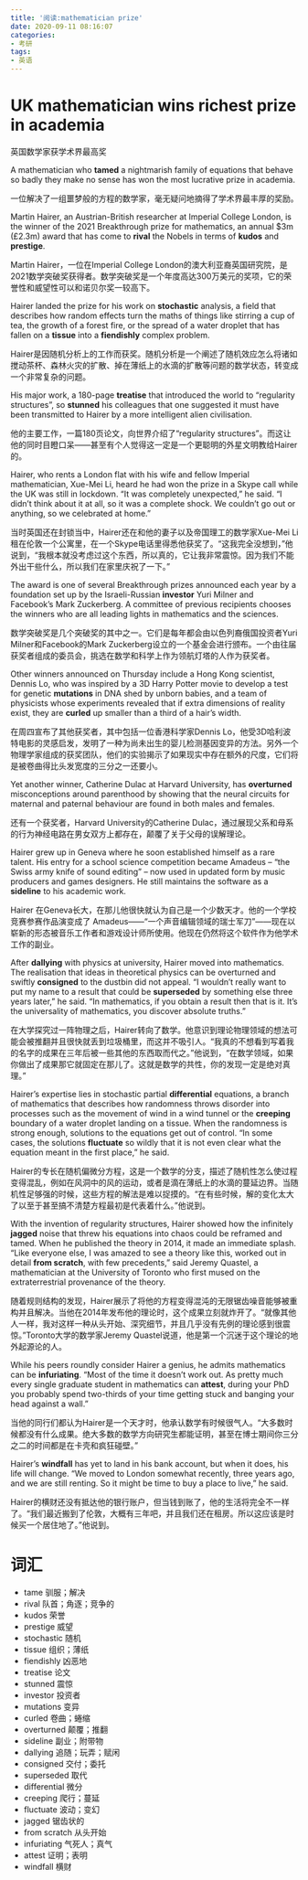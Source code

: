 ```yaml
---
title: '阅读:mathematician prize'
date: 2020-09-11 08:16:07
categories:
- 考研
tags:
- 英语
---
```


# UK mathematician wins richest prize in academia
英国数学家获学术界最高奖

A mathematician who **tamed** a nightmarish family of equations that behave so badly they make no sense has won the most lucrative prize in academia.

一位解决了一组噩梦般的方程的数学家，毫无疑问地摘得了学术界最丰厚的奖励。

Martin Hairer, an Austrian-British researcher at Imperial College London, is the winner of the 2021 Breakthrough prize for mathematics, an annual $3m (£2.3m) award that has come to **rival** the Nobels in terms of **kudos** and **prestige**.

Martin Hairer，一位在Imperial College London的澳大利亚裔英国研究院，是2021数学突破奖获得者。数学突破奖是一个年度高达300万美元的奖项，它的荣誉性和威望性可以和诺贝尔奖一较高下。

Hairer landed the prize for his work on **stochastic** analysis, a field that describes how random effects turn the maths of things like stirring a cup of tea, the growth of a forest fire, or the spread of a water droplet that has fallen on a **tissue** into a **fiendishly** complex problem.

Hairer是因随机分析上的工作而获奖。随机分析是一个阐述了随机效应怎么将诸如搅动茶杯、森林火灾的扩散、掉在薄纸上的水滴的扩散等问题的数学状态，转变成一个非常复杂的问题。

His major work, a 180-page **treatise** that introduced the world to “regularity structures”, so **stunned** his colleagues that one suggested it must have been transmitted to Hairer by a more intelligent alien civilisation.

他的主要工作，一篇180页论文，向世界介绍了“regularity structures”。而这让他的同时目瞪口呆——甚至有个人觉得这一定是一个更聪明的外星文明教给Hairer的。

<!---more--->

Hairer, who rents a London flat with his wife and fellow Imperial mathematician, Xue-Mei Li, heard he had won the prize in a Skype call while the UK was still in lockdown. “It was completely unexpected,” he said. “I didn’t think about it at all, so it was a complete shock. We couldn’t go out or anything, so we celebrated at home.”

当时英国还在封锁当中，Hairer还在和他的妻子以及帝国理工的数学家Xue-Mei Li租在伦敦一个公寓里，在一个Skype电话里得悉他获奖了。“这我完全没想到，”他说到，“我根本就没考虑过这个东西，所以真的，它让我非常震惊。因为我们不能外出干些什么，所以我们在家里庆祝了一下。”



The award is one of several Breakthrough prizes announced each year by a foundation set up by the Israeli-Russian **investor** Yuri Milner and Facebook’s Mark Zuckerberg. A committee of previous recipients chooses the winners who are all leading lights in mathematics and the sciences.

数学突破奖是几个突破奖的其中之一。它们是每年都会由以色列裔俄国投资者Yuri Milner和Facebook的Mark Zuckerberg设立的一个基金会进行颁布。一个由往届获奖者组成的委员会，挑选在数学和科学上作为领航灯塔的人作为获奖者。

Other winners announced on Thursday include a Hong Kong scientist, Dennis Lo, who was inspired by a 3D Harry Potter movie to develop a test for genetic **mutations** in DNA shed by unborn babies, and a team of physicists whose experiments revealed that if extra dimensions of reality exist, they are **curled** up smaller than a third of a hair’s width.

在周四宣布了其他获奖者，其中包括一位香港科学家Dennis Lo，他受3D哈利波特电影的灵感启发，发明了一种为尚未出生的婴儿检测基因变异的方法。另外一个物理学家组成的获奖团队，他们的实验揭示了如果现实中存在额外的尺度，它们将是被卷曲得比头发宽度的三分之一还要小。

Yet another winner, Catherine Dulac at Harvard University, has **overturned** misconceptions around parenthood by showing that the neural circuits for maternal and paternal behaviour are found in both males and females.

还有一个获奖者，Harvard University的Catherine Dulac，通过展现父系和母系的行为神经电路在男女双方上都存在，颠覆了关于父母的误解理论。

Hairer grew up in Geneva where he soon established himself as a rare talent. His entry for a school science competition became Amadeus – “the Swiss army knife of sound editing” – now used in updated form by music producers and games designers. He still maintains the software as a **sideline** to his academic work.

Hairer 在Geneva长大，在那儿他很快就认为自己是一个少数天才。他的一个学校竞赛参赛作品演变成了 Amadeus——“一个声音编辑领域的瑞士军刀”——现在以崭新的形态被音乐工作者和游戏设计师所使用。他现在仍然将这个软件作为他学术工作的副业。

After **dallying** with physics at university, Hairer moved into mathematics. The realisation that ideas in theoretical physics can be overturned and swiftly **consigned** to the dustbin did not appeal. “I wouldn’t really want to put my name to a result that could be **superseded** by something else three years later,” he said. “In mathematics, if you obtain a result then that is it. It’s the universality of mathematics, you discover absolute truths.”

在大学探究过一阵物理之后，Hairer转向了数学。他意识到理论物理领域的想法可能会被推翻并且很快就丢到垃圾桶里，而这并不吸引人。“我真的不想看到写着我的名字的成果在三年后被一些其他的东西取而代之。”他说到，“在数学领域，如果你做出了成果那它就固定在那儿了。这就是数学的共性，你的发现一定是绝对真理。”

Hairer’s expertise lies in stochastic partial **differential** equations, a branch of mathematics that describes how randomness throws disorder into processes such as the movement of wind in a wind tunnel or the **creeping** boundary of a water droplet landing on a tissue. When the randomness is strong enough, solutions to the equations get out of control. “In some cases, the solutions **fluctuate** so wildly that it is not even clear what the equation meant in the first place,” he said.

Hairer的专长在随机偏微分方程，这是一个数学的分支，描述了随机性怎么使过程变得混乱，例如在风洞中的风的运动，或者是滴在薄纸上的水滴的蔓延边界。当随机性足够强的时候，这些方程的解法是难以捉摸的。“在有些时候，解的变化太大了以至于甚至搞不清楚方程最初是代表着什么。”他说到。

With the invention of regularity structures, Hairer showed how the infinitely **jagged** noise that threw his equations into chaos could be reframed and tamed. When he published the theory in 2014, it made an immediate splash. “Like everyone else, I was amazed to see a theory like this, worked out in detail **from scratch**, with few precedents,” said Jeremy Quastel, a mathematician at the University of Toronto who first mused on the extraterrestrial provenance of the theory.

随着规则结构的发现，Hairer展示了将他的方程变得混沌的无限锯齿噪音能够被重构并且解决。当他在2014年发布他的理论时，这个成果立刻就炸开了。“就像其他人一样，我对这样一种从头开始、深究细节，并且几乎没有先例的理论感到很震惊。”Toronto大学的数学家Jeremy Quastel说道，他是第一个沉迷于这个理论的地外起源论的人。

While his peers roundly consider Hairer a genius, he admits mathematics can be **infuriating**. “Most of the time it doesn’t work out. As pretty much every single graduate student in mathematics can **attest**, during your PhD you probably spend two-thirds of your time getting stuck and banging your head against a wall.”

当他的同行们都认为Hairer是一个天才时，他承认数学有时候很气人。“大多数时候都没有什么成果。绝大多数的数学方向研究生都能证明，甚至在博士期间你三分之二的时间都是在卡壳和疯狂碰壁。”

Hairer’s **windfall** has yet to land in his bank account, but when it does, his life will change. “We moved to London somewhat recently, three years ago, and we are still renting. So it might be time to buy a place to live,” he said.

Hairer的横财还没有抵达他的银行账户，但当钱到账了，他的生活将完全不一样了。“我们最近搬到了伦敦，大概有三年吧，并且我们还在租房。所以这应该是时候买一个居住地了。”他说到。


# 词汇
- tame 驯服；解决
- rival 队首；角逐；竞争的
- kudos 荣誉
- prestige 威望
- stochastic 随机
- tissue 组织；薄纸
- fiendishly 凶恶地
- treatise 论文
- stunned 震惊
- investor 投资者
- mutations 变异
- curled 卷曲；蜷缩
- overturned 颠覆；推翻
- sideline 副业；附带物
- dallying 追随；玩弄；赋闲
- consigned 交付；委托
- superseded 取代
- differential 微分
- creeping 爬行；蔓延
- fluctuate 波动；变幻
- jagged 锯齿状的
- from scratch 从头开始
- infuriating 气死人；真气
- attest 证明；表明
- windfall 横财